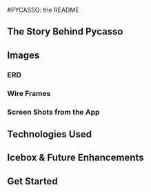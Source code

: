 #PYCASSO: the README

## The Story Behind Pycasso

## Images

### ERD

### Wire Frames

### Screen Shots from the App

## Technologies Used

## Icebox & Future Enhancements

## Get Started



